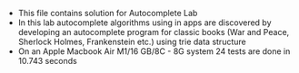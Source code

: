 - This file contains solution for Autocomplete Lab
- In this lab autocomplete algorithms using in apps are discovered by developing an autocomplete program for classic books (War and Peace, Sherlock Holmes, Frankenstein etc.) using trie data structure
- On an Apple Macbook Air M1/16 GB/8C - 8G system 24 tests are done in 10.743 seconds
